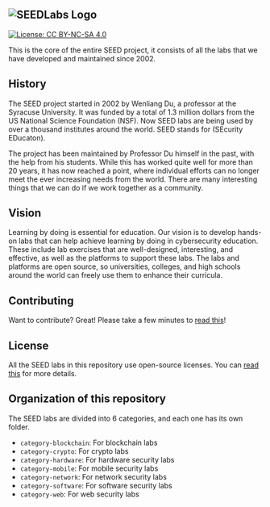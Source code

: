 ![SEEDLabs Logo](https://seedsecuritylabs.org/assets/images/seed_labs_b.png)
--------------------------------------------------------------------------------

[![License: CC BY-NC-SA 4.0](https://img.shields.io/badge/License-CC%20BY--NC--SA%204.0-lightgrey.svg)](https://creativecommons.org/licenses/by-nc-sa/4.0/)

This is the core of the entire SEED project, it consists
of all the labs that we have developed and maintained 
since 2002. 


## History

The SEED project started in 2002 by Wenliang Du, a professor at the Syracuse
University. It was funded by a total of 1.3 million dollars from the US
National Science Foundation (NSF). Now SEED labs are being used by over a
thousand institutes around the world. SEED stands for (SEcurity EDucaton).

The project has been maintained by Professor Du himself in the past, with the help
from his students. While this has worked quite well for more than 20 years, 
it has now reached a point, where individual efforts can no longer meet 
the ever increasing needs from the world. There are many interesting things
that we can do if we work together as a community.

## Vision

Learning by doing is essential for education. 
Our vision is to develop hands-on labs that can help achieve
learning by doing in cybersecurity education.
These include lab exercises that are well-designed, interesting, and effective, 
as well as the platforms to support these labs. 
The labs and platforms are open source, so universities,
colleges, and high schools around the world 
can freely use them to enhance their curricula.


## Contributing

Want to contribute? Great! Please take a few minutes to
[read this](CONTRIBUTING.md)!


## License

All the SEED labs in this repository use open-source licenses. 
You can [read this](LICENSE.md) for more details.


## Organization of this repository

The SEED labs are divided into 6 categories, and each one has its own folder. 

- ```category-blockchain```: For blockchain labs 
- ```category-crypto```:     For crypto labs
- ```category-hardware```:   For hardware security labs
- ```category-mobile```:     For mobile security labs
- ```category-network```:    For network security labs
- ```category-software```:   For software security labs
- ```category-web```:        For web security labs
